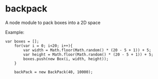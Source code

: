 backpack
========

A node module to pack boxes into a 2D space

Example:

```
var boxes = [];
    for(var i = 0; i<20; i++){
        var width = Math.floor(Math.random() * (20 - 5 + 1)) + 5;
        var height = Math.floor(Math.random() * (20 - 5 + 1)) + 5;
        boxes.push(new Box(i, width, height));
    }
    
    backPack = new BackPack(40, 10000);
```
